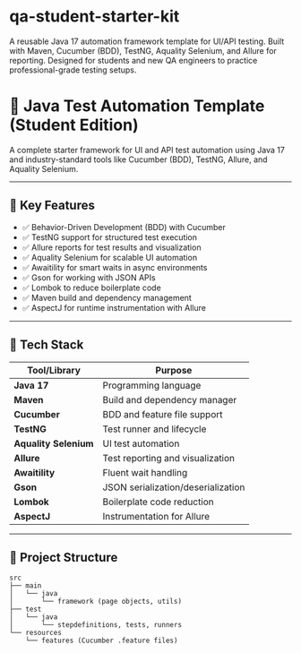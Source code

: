 # qa-student-starter-kit
A reusable Java 17 automation framework template for UI/API testing. Built with Maven, Cucumber (BDD), TestNG, Aquality Selenium, and Allure for reporting. Designed for students and new QA engineers to practice professional-grade testing setups.

# 🧪 Java Test Automation Template (Student Edition)

A complete starter framework for UI and API test automation using Java 17 and industry-standard tools like Cucumber (BDD), TestNG, Allure, and Aquality Selenium.

---

## 🚀 Key Features

- ✅ Behavior-Driven Development (BDD) with Cucumber
- ✅ TestNG support for structured test execution
- ✅ Allure reports for test results and visualization
- ✅ Aquality Selenium for scalable UI automation
- ✅ Awaitility for smart waits in async environments
- ✅ Gson for working with JSON APIs
- ✅ Lombok to reduce boilerplate code
- ✅ Maven build and dependency management
- ✅ AspectJ for runtime instrumentation with Allure

---

## 🔧 Tech Stack

| Tool/Library        | Purpose                          |
|---------------------|----------------------------------|
| **Java 17**         | Programming language             |
| **Maven**           | Build and dependency manager     |
| **Cucumber**        | BDD and feature file support     |
| **TestNG**          | Test runner and lifecycle        |
| **Aquality Selenium** | UI test automation             |
| **Allure**          | Test reporting and visualization |
| **Awaitility**      | Fluent wait handling             |
| **Gson**            | JSON serialization/deserialization |
| **Lombok**          | Boilerplate code reduction       |
| **AspectJ**         | Instrumentation for Allure       |

---

## 🧱 Project Structure

```text
src
├── main
│   └── java
│       └── framework (page objects, utils)
├── test
│   └── java
│       └── stepdefinitions, tests, runners
└── resources
    └── features (Cucumber .feature files)
